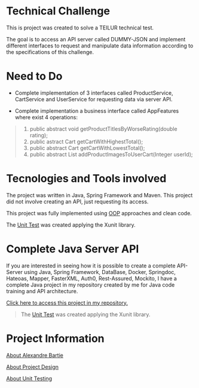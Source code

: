 # Technical Challenge
This is project was created to solve a TEILUR technical test.

The goal is to access an API server called DUMMY-JSON and implement different interfaces to request and manipulate data information according to the specifications of this challenge.

# Need to Do

* Complete implementation of 3 interfaces called ProductService, CartService and UserService for requesting data via server API.

* Complete implementation a business interface called AppFeatures where exist 4 operations:
> 1. public abstract void getProductTitlesByWorseRating(double rating);
> 1. public astract Cart getCartWithHighestTotal();
> 1. public abstract Cart getCartWithLowestTotal();
> 1. public abstract List<Product> addProductImagesToUserCart(Integer userId);

# Tecnologies and Tools involved

The project was written in Java, Spring Framework and Maven. This project did not involve creating an API, just requesting its access.

This project was fully implemented using [OOP](https://github.com/AlexandreBartie/TEILUR-api-request-challenge/wiki/About-the-Project-Design) approaches and clean code.

The [Unit Test](https://github.com/AlexandreBartie/TEILUR-api-request-challenge/wiki/About-Unit-Testing) was created applying the Xunit library.

# Complete Java Server API

If you are interested in seeing how it is possible to create a complete API-Server using Java, Spring Framework, DataBase, Docker, Springdoc, Hateoas, Mapper, FasterXML, Auth0, Rest-Assured, Mockito, I have a complete Java project in my repository created by me for Java code training and API architecture.

[Click here to access this project in my repository.](https://github.com/AlexandreBartie/backend-api-spring-java)

> The [Unit Test](https://github.com/AlexandreBartie/TEILUR-Challenge-ParserLog/wiki/About-Unit-Testing) was created applying the Xunit library.

# Project Information

[About Alexandre Bartie](https://github.com/AlexandreBartie/TEILUR-api-request-challenge/wiki/About-Alexandre-Bartie)

[About Project Design](https://github.com/AlexandreBartie/TEILUR-api-request-challenge/wiki/About-the-Project-Design)

[About Unit Testing](https://github.com/AlexandreBartie/TEILUR-api-request-challenge/wiki/About-Unit-Testing)
